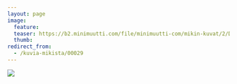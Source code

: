 ```yaml
---
layout: page
image:
  feature:
  teaser: https://b2.minimuutti.com/file/minimuutti-com/mikin-kuvat/2/DSC09411-245px.jpg
  thumb:
redirect_from:
  - /kuvia-mikista/00029
---
```


[![](https://b2.minimuutti.com/file/minimuutti-com/mikin-kuvat/2/DSC09411-800px.jpg)](https://dl.dropboxusercontent.com/sh/ea1wtnz7z734o12/AACobP-_W-mdmkNjR73PtQnRa/mikin-kuvat/2/DSC09411.jpg)

